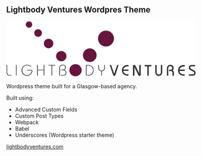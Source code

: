 ## Lightbody Ventures Wordpres Theme

![Lightbody Ventures](https://raw.githubusercontent.com/Cmac2712/lightbody-ventures/master/wp-content/themes/lightbody-ventures/dist/assets/images/logo.svg)

Wordpress theme built for a Glasgow-based agency.

Built using: 
* Advanced Custom Fields
* Custom Post Types
* Webpack 
* Babel
* Underscores (Wordpress starter theme)

[lightbodyventures.com](https://www.lightbodyventures.com/)
